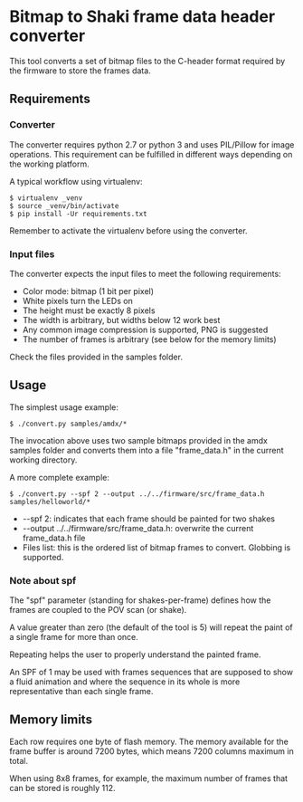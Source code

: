 # Bitmap to Shaki frame data header converter

This tool converts a set of bitmap files to the C-header format required by the firmware to store the frames data.

## Requirements

### Converter

The converter requires python 2.7 or python 3 and uses PIL/Pillow for image operations. This requirement can be fulfilled in different ways depending on the working platform.

A typical workflow using virtualenv:

	$ virtualenv _venv
	$ source _venv/bin/activate
	$ pip install -Ur requirements.txt

Remember to activate the virtualenv before using the converter.

### Input files

The converter expects the input files to meet the following requirements:

* Color mode: bitmap (1 bit per pixel)
* White pixels turn the LEDs on
* The height must be exactly 8 pixels
* The width is arbitrary, but widths below 12 work best
* Any common image compression is supported, PNG is suggested
* The number of frames is arbitrary (see below for the memory limits)

Check the files provided in the samples folder.

## Usage

The simplest usage example:

	$ ./convert.py samples/amdx/*

The invocation above uses two sample bitmaps provided in the amdx samples folder and converts them into a file "frame_data.h" in the current working directory.

A more complete example:

	$ ./convert.py --spf 2 --output ../../firmware/src/frame_data.h samples/helloworld/*

* --spf 2: indicates that each frame should be painted for two shakes
* --output ../../firmware/src/frame_data.h: overwrite the current frame_data.h file
* Files list: this is the ordered list of bitmap frames to convert. Globbing is supported.

### Note about spf

The "spf" parameter (standing for shakes-per-frame) defines how the frames are coupled to the POV scan (or shake).

A value greater than zero (the default of the tool is 5) will repeat the paint of a single frame for more than once.

Repeating helps the user to properly understand the painted frame.

An SPF of 1 may be used with frames sequences that are supposed to show a fluid animation and where the sequence in its whole is more representative than each single frame.

## Memory limits

Each row requires one byte of flash memory. The memory available for the frame buffer is around 7200 bytes, which means 7200 columns maximum in total.

When using 8x8 frames, for example, the maximum number of frames that can be stored is roughly 112.
